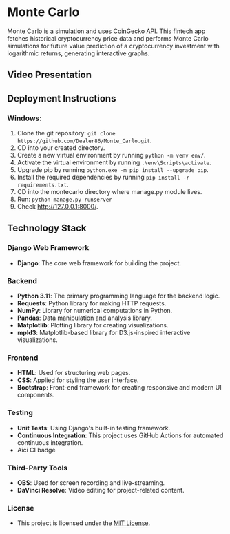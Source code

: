 # Monte Carlo
Monte Carlo is a simulation and uses CoinGecko API. This fintech app fetches historical cryptocurrency price data and performs Monte Carlo simulations for future value prediction of a cryptocurrency investment with logarithmic returns, generating interactive graphs.

## Video Presentation


## Deployment Instructions
### Windows:
1. Clone the git repository: `git clone https://github.com/Dealer86/Monte_Carlo.git`.
2. CD into your created directory.
3. Create a new virtual environment by running `python -m venv env/`.
4. Activate the virtual environment by running `.\env\Scripts\activate`.
5. Upgrade pip by running `python.exe -m pip install --upgrade pip`.
6. Install the required dependencies by running `pip install -r requirements.txt`.
7. CD into the montecarlo directory where manage.py module lives.
8. Run: `python manage.py runserver`
9. Check http://127.0.0.1:8000/.

## Technology Stack
### Django Web Framework
- **Django**: The core web framework for building the project.

### Backend
- **Python 3.11**: The primary programming language for the backend logic.
- **Requests**: Python library for making HTTP requests.
- **NumPy**: Library for numerical computations in Python.
- **Pandas**: Data manipulation and analysis library.
- **Matplotlib**: Plotting library for creating visualizations.
- **mpld3**: Matplotlib-based library for D3.js-inspired interactive visualizations.

### Frontend
- **HTML**: Used for structuring web pages.
- **CSS**: Applied for styling the user interface.
- **Bootstrap**: Front-end framework for creating responsive and modern UI components.

### Testing
- **Unit Tests**: Using Django's built-in testing framework.
- **Continuous Integration**: This project uses GitHub Actions for automated continuous integration.
- Aici CI badge

### Third-Party Tools
- **OBS**: Used for screen recording and live-streaming.
- **DaVinci Resolve**: Video editing for project-related content.

### License

- This project is licensed under the [MIT License](LICENSE).